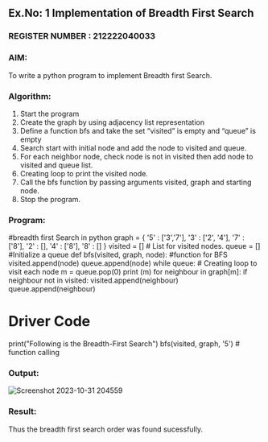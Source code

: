 ## Ex.No: 1  Implementation of Breadth First Search                                                                            
### REGISTER NUMBER : 212222040033
### AIM: 
To write a python program to implement Breadth first Search. 
### Algorithm:
1. Start the program
2. Create the graph by using adjacency list representation
3. Define a function bfs and take the set “visited” is empty and “queue” is empty
4. Search start with initial node and add the node to visited and queue.
5. For each neighbor node, check node is not in visited then add node to visited and queue list.
6.  Creating loop to print the visited node.
7.   Call the bfs function by passing arguments visited, graph and starting node.
8.   Stop the program.
### Program:
#breadth first Search in python
graph = {
 '5' : ['3','7'],
 '3' : ['2', '4'],
 '7' : ['8'],
 '2' : [],
 '4' : ['8'],
 '8' : []
 }
 visited = [] # List for visited nodes.
 queue = [] #Initialize a queue
 def bfs(visited, graph, node): #function for BFS
 visited.append(node)
 queue.append(node)
 while queue: # Creating loop to visit each node
 m = queue.pop(0)
 print (m)
 for neighbour in graph[m]:
 if neighbour not in visited:
 visited.append(neighbour)
 queue.append(neighbour)
# Driver Code
print("Following is the Breadth-First Search")
bfs(visited, graph, '5') # function calling
### Output:
![Screenshot 2023-10-31 204559](https://github.com/DrUmaRaniV/AI_Lab_2023-24/assets/119477832/ba4288ee-5fce-420b-b70b-46d0775bd47f)



### Result:
Thus the breadth first search order was found sucessfully.
